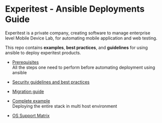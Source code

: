 
# Experitest - Ansible Deployments Guide
Experitest is a private company, creating software to manage enterprise level Mobile Device Lab, for automating mobile application and web testing.


This repo contains **examples**, **best practices**, and **guidelines** for using ansible to deploy experitest products.

- [Prerequisites](./prerequisites) \
All the steps one need to perform before automating deployment using ansible

- [Security guidelines and best practices](./best-practices/security)

- [Migration guide](./migrating-from-install4j)

- [Complete example](./full-example) \
Deploying the entire stack in multi host environment

- [OS Support Matrix](./compatibility/OS)
